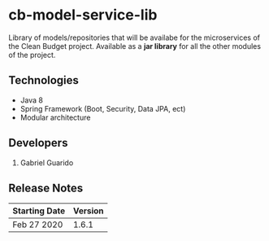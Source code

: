 # cb-model-service-lib
Library of models/repositories that will be availabe for the microservices of the Clean Budget project.
Available as a **jar library** for all the other modules of the project.

## Technologies
* Java 8
* Spring Framework (Boot, Security, Data JPA, ect)
* Modular architecture

## Developers
1. Gabriel Guarido

## Release Notes
| Starting Date | Version |
|---|---|
| Feb 27 2020 | 1.6.1 |

